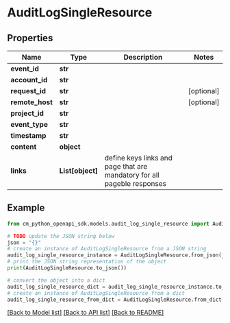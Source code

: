 # AuditLogSingleResource


## Properties

Name | Type | Description | Notes
------------ | ------------- | ------------- | -------------
**event_id** | **str** |  | 
**account_id** | **str** |  | 
**request_id** | **str** |  | [optional] 
**remote_host** | **str** |  | [optional] 
**project_id** | **str** |  | 
**event_type** | **str** |  | 
**timestamp** | **str** |  | 
**content** | **object** |  | 
**links** | **List[object]** | define keys links and page that are mandatory for all pageble responses | 

## Example

```python
from cm_python_openapi_sdk.models.audit_log_single_resource import AuditLogSingleResource

# TODO update the JSON string below
json = "{}"
# create an instance of AuditLogSingleResource from a JSON string
audit_log_single_resource_instance = AuditLogSingleResource.from_json(json)
# print the JSON string representation of the object
print(AuditLogSingleResource.to_json())

# convert the object into a dict
audit_log_single_resource_dict = audit_log_single_resource_instance.to_dict()
# create an instance of AuditLogSingleResource from a dict
audit_log_single_resource_from_dict = AuditLogSingleResource.from_dict(audit_log_single_resource_dict)
```
[[Back to Model list]](../README.md#documentation-for-models) [[Back to API list]](../README.md#documentation-for-api-endpoints) [[Back to README]](../README.md)


